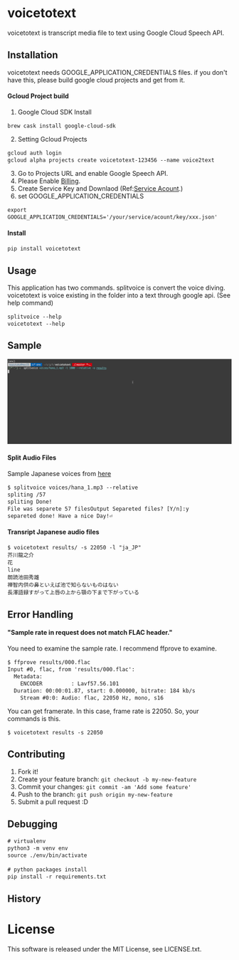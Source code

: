 # voicetotext

voicetotext is transcript media file to text using Google Cloud Speech API. 

## Installation

voicetotext needs GOOGLE_APPLICATION_CREDENTIALS files.
if you don't have this, please build google cloud projects and get from it.

#### Gcloud Project build

1. Google Cloud SDK Install

```
brew cask install google-cloud-sdk
```

2. Setting Gcloud Projects

```
gcloud auth login
gcloud alpha projects create voicetotext-123456 --name voice2text
```

3. Go to Projects URL and enable Google Speech API.
4. Please Enable [Billing](https://support.google.com/cloud/answer/6293499?hl=en).
5. Create Service Key and Downlaod (Ref:[Service Acount](https://cloud.google.com/storage/docs/authentication#generating-a-private-key).)
5. set GOOGLE_APPLICATION_CREDENTIALS

```
export GOOGLE_APPLICATION_CREDENTIALS='/your/service/acount/key/xxx.json'
```

#### Install

```
pip install voicetotext
```

## Usage

This application has two commands.
splitvoice is convert the voice diving. 
voicetotext is voice existing in the folder into a text through google api.
(See help command)

```
splitvoice --help
voicetotext --help
```

## Sample

![sample_gif](https://github.com/kztka/voicetotext/raw/master/gif/split_audio_file.gif "Sample Gif")

#### Split Audio Files

Sample Japanese voices from [here](http://nergui.sakura.ne.jp/library.html)

```
$ splitvoice voices/hana_1.mp3 --relative
spliting /57
spliting Done!
File was separete 57 filesOutput Separeted files? [Y/n]:y
separeted done! Have a nice Day!⏎
```

#### Transript Japanese audio files

```
$ voicetotext results/ -s 22050 -l "ja_JP"
芥川龍之介
花
line
朗読池田秀雄
禅智内供の鼻といえば池で知らないものはない
長澤語録すがって上唇の上から顎の下まで下がっている
```

## Error Handling

#### "Sample rate in request does not match FLAC header."

You need to examine the sample rate.
I recommend ffprove to examine.

```
$ ffprove results/000.flac
Input #0, flac, from 'results/000.flac':
  Metadata:
    ENCODER         : Lavf57.56.101
  Duration: 00:00:01.87, start: 0.000000, bitrate: 184 kb/s
    Stream #0:0: Audio: flac, 22050 Hz, mono, s16
```

You can get framerate. In this case, frame rate is 22050.
So, your commands is this.

```
$ voicetotext results -s 22050
```

## Contributing

1. Fork it!
2. Create your feature branch: `git checkout -b my-new-feature`
3. Commit your changes: `git commit -am 'Add some feature'`
4. Push to the branch: `git push origin my-new-feature`
5. Submit a pull request :D

## Debugging
```
# virtualenv
python3 -m venv env
source ./env/bin/activate

# python packages install
pip install -r requirements.txt
```

## History

# License

This software is released under the MIT License, see LICENSE.txt.

